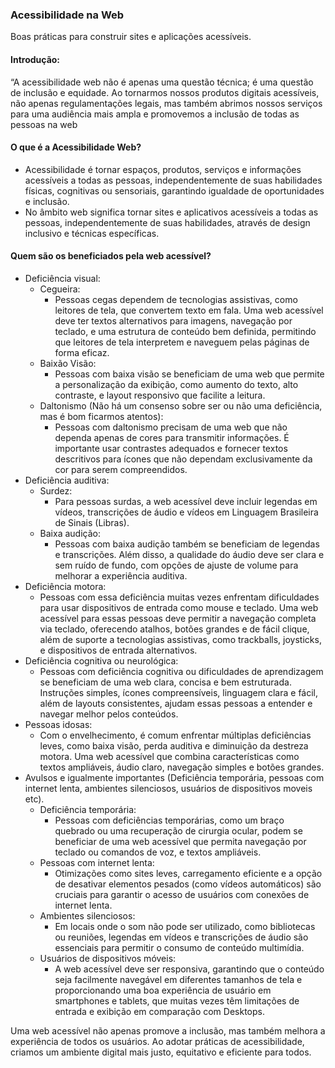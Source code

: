 ### Acessibilidade na Web

Boas práticas para construir sites e aplicações acessíveis.

#### Introdução:

“A acessibilidade web não é apenas uma questão técnica; é uma questão de inclusão e equidade.  Ao tornarmos nossos produtos digitais acessíveis, não apenas regulamentações legais, mas também abrimos nossos serviços para uma audiência mais ampla e promovemos a inclusão de todas as pessoas na web

#### O que é a Acessibilidade Web?

- Acessibilidade é tornar espaços, produtos, serviços e informações acessíveis a todas as pessoas, independentemente de suas habilidades físicas, cognitivas ou sensoriais, garantindo igualdade de oportunidades e inclusão.
- No âmbito web significa tornar sites e aplicativos acessíveis a todas as pessoas, independentemente de suas habilidades, através de design inclusivo e técnicas específicas.

#### Quem são os beneficiados pela web acessível?

- Deficiência visual:
    - Cegueira:
        - Pessoas cegas dependem de tecnologias assistivas, como leitores de tela, que convertem texto em fala. Uma web acessível deve ter textos alternativos para imagens, navegação por teclado, e uma estrutura de conteúdo bem definida, permitindo que leitores de tela interpretem e naveguem pelas páginas de forma eficaz.
    - Baixão Visão:
        - Pessoas com baixa visão se beneficiam de uma web que permite a personalização da exibição, como aumento do texto, alto contraste, e layout responsivo que facilite a leitura.
    - Daltonismo (Não há um consenso sobre ser ou não uma deficiência, mas é bom ficarmos atentos):
        - Pessoas com daltonismo precisam de uma web que não dependa apenas de cores para transmitir informações. É importante usar contrastes adequados e fornecer textos descritivos para ícones que não dependam exclusivamente da cor para serem compreendidos.
- Deficiência auditiva:
    - Surdez:
        - Para pessoas surdas, a web acessível deve incluir legendas em vídeos, transcrições de áudio e vídeos em Linguagem Brasileira de Sinais (Libras).
    - Baixa audição:
        - Pessoas com baixa audição também se beneficiam de legendas e transcrições. Além disso, a qualidade do áudio deve ser clara e sem ruído de fundo, com opções de ajuste de volume para melhorar a experiência auditiva.
- Deficiência motora:
    - Pessoas com essa deficiência muitas vezes enfrentam dificuldades para usar dispositivos de entrada como mouse e teclado. Uma web acessível para essas pessoas deve permitir a navegação completa via teclado, oferecendo atalhos, botões grandes e de fácil clique, além de suporte a tecnologias assistivas, como trackballs, joysticks, e dispositivos de entrada alternativos.
- Deficiência cognitiva ou neurológica:
    - Pessoas com deficiência cognitiva ou dificuldades de aprendizagem se beneficiam de uma web clara, concisa e bem estruturada. Instruções simples, ícones compreensíveis, linguagem clara e fácil, além de layouts consistentes, ajudam essas pessoas a entender e navegar melhor pelos conteúdos.
- Pessoas idosas:
    - Com o envelhecimento, é comum enfrentar múltiplas deficiências leves, como baixa visão, perda auditiva e diminuição da destreza motora. Uma web acessível que combina características como textos ampliáveis, áudio claro, navegação simples e botões grandes.
- Avulsos e igualmente importantes (Deficiência temporária, pessoas com internet lenta, ambientes silenciosos, usuários de dispositivos moveis etc).
    - Deficiência temporária:
        - Pessoas com deficiências temporárias, como um braço quebrado ou uma recuperação de cirurgia ocular, podem se beneficiar de uma web acessível que permita navegação por teclado ou comandos de voz, e textos ampliáveis.
    - Pessoas com internet lenta:
        - Otimizações como sites leves, carregamento eficiente e a opção de desativar elementos pesados (como vídeos automáticos) são cruciais para garantir o acesso de usuários com conexões de internet lenta.
    - Ambientes silenciosos:
        - Em locais onde o som não pode ser utilizado, como bibliotecas ou reuniões, legendas em vídeos e transcrições de áudio são essenciais para permitir o consumo de conteúdo multimídia.
    - Usuários de dispositivos móveis:
        - A web acessível deve ser responsiva, garantindo que o conteúdo seja facilmente navegável em diferentes tamanhos de tela e proporcionando uma boa experiência de usuário em smartphones e tablets, que muitas vezes têm limitações de entrada e exibição em comparação com Desktops.

Uma web acessível não apenas promove a inclusão, mas também melhora a experiência de todos os usuários. Ao adotar práticas de acessibilidade, criamos um ambiente digital mais justo, equitativo e eficiente para todos.

